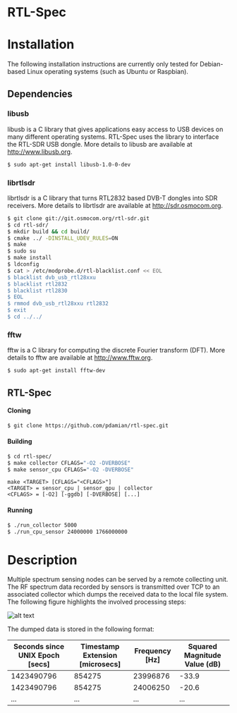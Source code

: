 RTL-Spec
========

# Installation
The following installation instructions are currently only tested for Debian-based Linux operating systems (such as Ubuntu or Raspbian).

## Dependencies
### libusb
libusb is a C library that gives applications easy access to USB devices on many different operating systems. RTL-Spec uses the library to interface the RTL-SDR USB dongle. More details to libusb are available at http://www.libusb.org.
```sh
$ sudo apt-get install libusb-1.0-0-dev
```

### librtlsdr
librtlsdr is a C library that turns RTL2832 based DVB-T dongles into SDR receivers. More details to librtlsdr are available at http://sdr.osmocom.org.
```sh
$ git clone git://git.osmocom.org/rtl-sdr.git
$ cd rtl-sdr/
$ mkdir build && cd build/
$ cmake ../ -DINSTALL_UDEV_RULES=ON
$ make
$ sudo su
$ make install
$ ldconfig
$ cat > /etc/modprobe.d/rtl-blacklist.conf << EOL
$ blacklist dvb_usb_rtl28xxu
$ blacklist rtl2832
$ blacklist rtl2830
$ EOL
$ rmmod dvb_usb_rtl28xxu rtl2832
$ exit
$ cd ../../
```

### fftw
fftw is a C library for computing the discrete Fourier transform (DFT). More details to fftw are available at http://www.fftw.org.
```sh
$ sudo apt-get install fftw-dev
```

## RTL-Spec
#### Cloning
```sh
$ git clone https://github.com/pdamian/rtl-spec.git
```
#### Building
```sh
$ cd rtl-spec/
$ make collector CFLAGS="-O2 -DVERBOSE"
$ make sensor_cpu CFLAGS="-O2 -DVERBOSE"
```
    make <TARGET> [CFLAGS="<CFLAGS>"]
    <TARGET> = sensor_cpu | sensor_gpu | collector
    <CFLAGS> = [-O2] [-ggdb] [-DVERBOSE] [...]
    
#### Running
```sh
$ ./run_collector 5000
$ ./run_cpu_sensor 24000000 1766000000
```

# Description
Multiple spectrum sensing nodes can be served by a remote collecting unit. The RF spectrum data recorded by sensors is transmitted over TCP to an associated collector which dumps the received data to the local file system. The following figure highlights the involved processing steps:

![alt text](https://github.com/pdamian/rtl-spec/blob/master/images/processing_steps.png "Processing Steps")

The dumped data is stored in the following format:

| Seconds since UNIX Epoch [secs] | Timestamp Extension [microsecs] | Frequency [Hz] | Squared Magnitude Value (dB) |
| ------------------------------- | ------------------------------- | -------------- | ---------------------------- |
| 1423490796                      | 854275                          | 23996876       | -33.9                        |
| 1423490796                      | 854275                          | 24006250       | -20.6                        |
| ...                             | ...                             | ...            | ...                          |
